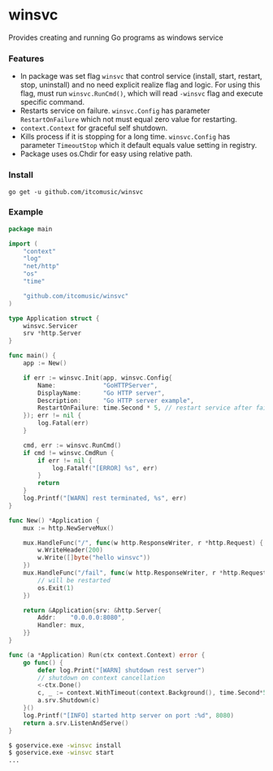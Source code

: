 # winsvc
Provides creating and running Go programs as windows service

### Features
- In package was set flag `winsvc` that control service (install, start, restart, stop, uninstall) and no need explicit realize flag and logic.
For using this flag, must run `winsvc.RunCmd()`, which will read `-winsvc` flag and execute specific command.
- Restarts service on failure. `winsvc.Config` has parameter `RestartOnFailure` which not must equal zero value for restarting.
- `context.Context` for graceful self shutdown.
- Kills process if it is stopping for a long time. `winsvc.Config` has parameter `TimeoutStop` which it default equals value setting in registry.
- Package uses os.Chdir for easy using relative path.

### Install
```go get -u github.com/itcomusic/winsvc```

### Example
```go
package main

import (
	"context"
	"log"
	"net/http"
	"os"
	"time"

	"github.com/itcomusic/winsvc"
)

type Application struct {
	winsvc.Servicer
	srv *http.Server
}

func main() {
	app := New()

	if err := winsvc.Init(app, winsvc.Config{
		Name:             "GoHTTPServer",
		DisplayName:      "Go HTTP server",
		Description:      "Go HTTP server example",
		RestartOnFailure: time.Second * 5, // restart service after failure
	}); err != nil {
		log.Fatal(err)
	}

	cmd, err := winsvc.RunCmd()
	if cmd != winsvc.CmdRun {
    	if err != nil {
    	    log.Fatalf("[ERROR] %s", err)
    	}
    	return
    }
    log.Printf("[WARN] rest terminated, %s", err)
}

func New() *Application {
	mux := http.NewServeMux()

	mux.HandleFunc("/", func(w http.ResponseWriter, r *http.Request) {
		w.WriteHeader(200)
		w.Write([]byte("hello winsvc"))
	})
	mux.HandleFunc("/fail", func(w http.ResponseWriter, r *http.Request) {
		// will be restarted
		os.Exit(1)
	})

	return &Application{srv: &http.Server{
		Addr:    "0.0.0.0:8080",
		Handler: mux,
	}}
}

func (a *Application) Run(ctx context.Context) error {
	go func() {
		defer log.Print("[WARN] shutdown rest server")
		// shutdown on context cancellation
		<-ctx.Done()
		c, _ := context.WithTimeout(context.Background(), time.Second*5)
		a.srv.Shutdown(c)
	}()
	log.Printf("[INFO] started http server on port :%d", 8080)
	return a.srv.ListenAndServe()
}
```
```sh
$ goservice.exe -winsvc install
$ goservice.exe -winsvc start
...
```
